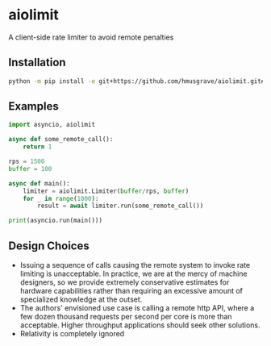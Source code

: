 # aiolimit

A client-side rate limiter to avoid remote penalties

## Installation

```bash
python -m pip install -e git+https://github.com/hmusgrave/aiolimit.git#egg=aiolimit
```

## Examples
```python
import asyncio, aiolimit

async def some_remote_call():
    return 1

rps = 1500
buffer = 100

async def main():
    limiter = aiolimit.Limiter(buffer/rps, buffer)
    for _ in range(1000):
        result = await limiter.run(some_remote_call())

print(asyncio.run(main()))
```

## Design Choices
- Issuing a sequence of calls causing the remote system to invoke rate limiting
  is unacceptable. In practice, we are at the mercy of machine designers, so we
  provide extremely conservative estimates for hardware capabilities rather
  than requiring an excessive amount of specialized knowledge at the outset.
- The authors' envisioned use case is calling a remote http API, where a few
  dozen thousand requests per second per core is more than acceptable. Higher
  throughput applications should seek other solutions.
- Relativity is completely ignored
